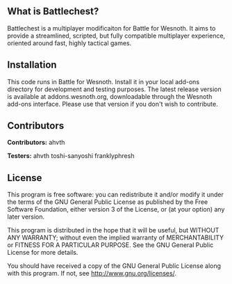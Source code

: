 ## What is Battlechest?

Battlechest is a multiplayer modificaiton for Battle for Wesnoth. It aims to provide a streamlined, scripted, but fully compatible multiplayer experience, oriented around fast, highly tactical games.

## Installation

This code runs in Battle for Wesnoth. Install it in your local add-ons directory for development and testing purposes. The latest release version is available at addons.wesnoth.org, downloadable through the Wesnoth add-ons interface. Please use that version if you don't wish to contribute.

## Contributors

**Contributors:**
ahvth

**Testers:**
ahvth
toshi-sanyoshi
franklyphresh

## License

This program is free software: you can redistribute it and/or modify it under the terms of the GNU General Public License as published by the Free Software Foundation, either version 3 of the License, or (at your option) any later version.

This program is distributed in the hope that it will be useful, but WITHOUT ANY WARRANTY; without even the implied warranty of MERCHANTABILITY or FITNESS FOR A PARTICULAR PURPOSE. See the GNU General Public License for more details.

You should have received a copy of the GNU General Public License along with this program. If not, see http://www.gnu.org/licenses/.
